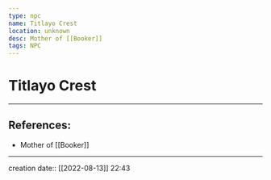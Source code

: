 ```yaml
---
type: npc
name: Titlayo Crest
location: unknown
desc: Mother of [[Booker]]
tags: NPC
---
```


# Titlayo Crest
___ 
## References: 
- Mother of [[Booker]]
--- 
creation date:: [[2022-08-13]] 22:43